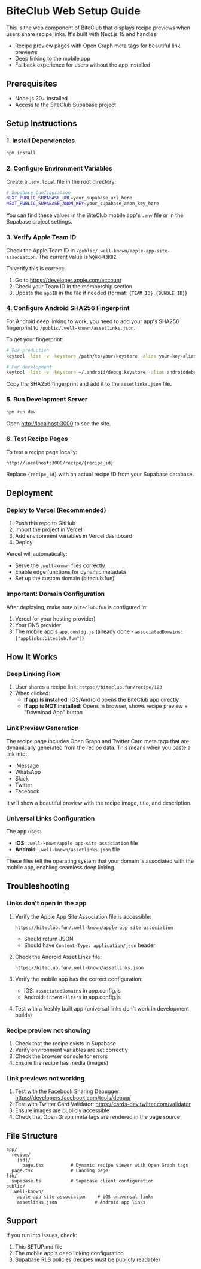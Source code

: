 # BiteClub Web Setup Guide

This is the web component of BiteClub that displays recipe previews when users share recipe links. It's built with Next.js 15 and handles:

- Recipe preview pages with Open Graph meta tags for beautiful link previews
- Deep linking to the mobile app
- Fallback experience for users without the app installed

## Prerequisites

- Node.js 20+ installed
- Access to the BiteClub Supabase project

## Setup Instructions

### 1. Install Dependencies

```bash
npm install
```

### 2. Configure Environment Variables

Create a `.env.local` file in the root directory:

```bash
# Supabase Configuration
NEXT_PUBLIC_SUPABASE_URL=your_supabase_url_here
NEXT_PUBLIC_SUPABASE_ANON_KEY=your_supabase_anon_key_here
```

You can find these values in the BiteClub mobile app's `.env` file or in the Supabase project settings.

### 3. Verify Apple Team ID

Check the Apple Team ID in `/public/.well-known/apple-app-site-association`. The current value is `WQHKN43K8Z`. 

To verify this is correct:
1. Go to https://developer.apple.com/account
2. Check your Team ID in the membership section
3. Update the `appID` in the file if needed (format: `{TEAM_ID}.{BUNDLE_ID}`)

### 4. Configure Android SHA256 Fingerprint

For Android deep linking to work, you need to add your app's SHA256 fingerprint to `/public/.well-known/assetlinks.json`.

To get your fingerprint:
```bash
# For production
keytool -list -v -keystore /path/to/your/keystore -alias your-key-alias

# For development
keytool -list -v -keystore ~/.android/debug.keystore -alias androiddebugkey -storepass android -keypass android
```

Copy the SHA256 fingerprint and add it to the `assetlinks.json` file.

### 5. Run Development Server

```bash
npm run dev
```

Open [http://localhost:3000](http://localhost:3000) to see the site.

### 6. Test Recipe Pages

To test a recipe page locally:
```
http://localhost:3000/recipe/{recipe_id}
```

Replace `{recipe_id}` with an actual recipe ID from your Supabase database.

## Deployment

### Deploy to Vercel (Recommended)

1. Push this repo to GitHub
2. Import the project in Vercel
3. Add environment variables in Vercel dashboard
4. Deploy!

Vercel will automatically:
- Serve the `.well-known` files correctly
- Enable edge functions for dynamic metadata
- Set up the custom domain (biteclub.fun)

### Important: Domain Configuration

After deploying, make sure `biteclub.fun` is configured in:
1. Vercel (or your hosting provider)
2. Your DNS provider
3. The mobile app's `app.config.js` (already done - `associatedDomains: ["applinks:biteclub.fun"]`)

## How It Works

### Deep Linking Flow

1. User shares a recipe link: `https://biteclub.fun/recipe/123`
2. When clicked:
   - **If app is installed**: iOS/Android opens the BiteClub app directly
   - **If app is NOT installed**: Opens in browser, shows recipe preview + "Download App" button

### Link Preview Generation

The recipe page includes Open Graph and Twitter Card meta tags that are dynamically generated from the recipe data. This means when you paste a link into:
- iMessage
- WhatsApp
- Slack
- Twitter
- Facebook

It will show a beautiful preview with the recipe image, title, and description.

### Universal Links Configuration

The app uses:
- **iOS**: `.well-known/apple-app-site-association` file
- **Android**: `.well-known/assetlinks.json` file

These files tell the operating system that your domain is associated with the mobile app, enabling seamless deep linking.

## Troubleshooting

### Links don't open in the app

1. Verify the Apple App Site Association file is accessible:
   ```
   https://biteclub.fun/.well-known/apple-app-site-association
   ```
   - Should return JSON
   - Should have `Content-Type: application/json` header

2. Check the Android Asset Links file:
   ```
   https://biteclub.fun/.well-known/assetlinks.json
   ```

3. Verify the mobile app has the correct configuration:
   - iOS: `associatedDomains` in app.config.js
   - Android: `intentFilters` in app.config.js

4. Test with a freshly built app (universal links don't work in development builds)

### Recipe preview not showing

1. Check that the recipe exists in Supabase
2. Verify environment variables are set correctly
3. Check the browser console for errors
4. Ensure the recipe has media (images)

### Link previews not working

1. Test with the Facebook Sharing Debugger: https://developers.facebook.com/tools/debug/
2. Test with Twitter Card Validator: https://cards-dev.twitter.com/validator
3. Ensure images are publicly accessible
4. Check that Open Graph meta tags are rendered in the page source

## File Structure

```
app/
  recipe/
    [id]/
      page.tsx          # Dynamic recipe viewer with Open Graph tags
  page.tsx              # Landing page
lib/
  supabase.ts           # Supabase client configuration
public/
  .well-known/
    apple-app-site-association    # iOS universal links
    assetlinks.json              # Android app links
```

## Support

If you run into issues, check:
1. This SETUP.md file
2. The mobile app's deep linking configuration
3. Supabase RLS policies (recipes must be publicly readable)

